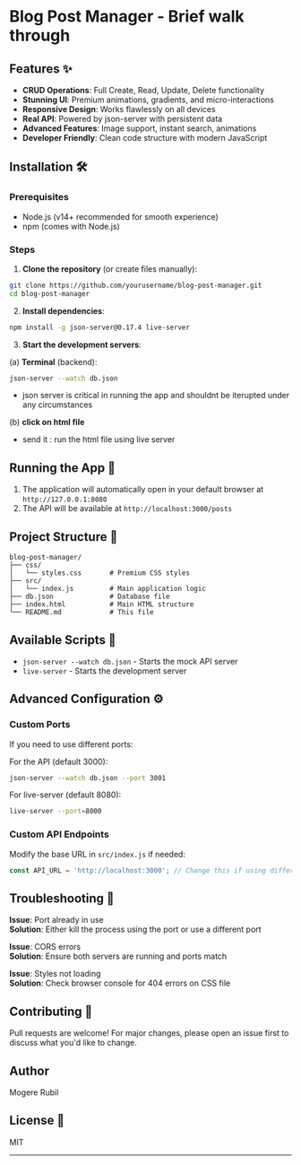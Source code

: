 # Blog Post Manager - Brief walk through

## Features ✨

- **CRUD Operations**: Full Create, Read, Update, Delete functionality
- **Stunning UI**: Premium animations, gradients, and micro-interactions
- **Responsive Design**: Works flawlessly on all devices
- **Real API**: Powered by json-server with persistent data
- **Advanced Features**: Image support, instant search, animations
- **Developer Friendly**: Clean code structure with modern JavaScript

## Installation 🛠️

### Prerequisites
- Node.js (v14+ recommended for smooth experience) 
- npm (comes with Node.js)

### Steps

1. **Clone the repository** (or create files manually):
```bash
git clone https://github.com/yourusername/blog-post-manager.git
cd blog-post-manager
```

2. **Install dependencies**:
```bash
npm install -g json-server@0.17.4 live-server
```

3. **Start the development servers**:

(a) **Terminal** (backend):
```bash
json-server --watch db.json 
```
- json server is critical in running the app and shouldnt  be iterupted under any circumstances

(b) **click on html file**
- send it : run the html file using live server

## Running the App 🚀

1. The application will automatically open in your default browser at `http://127.0.0.1:8080`
2. The API will be available at `http://localhost:3000/posts`

## Project Structure 📁

```
blog-post-manager/
├── css/
│   └── styles.css       # Premium CSS styles
├── src/
│   └── index.js         # Main application logic
├── db.json              # Database file
├── index.html           # Main HTML structure
└── README.md            # This file
```

## Available Scripts 📜

- `json-server --watch db.json` - Starts the mock API server
- `live-server` - Starts the development server

## Advanced Configuration ⚙️

### Custom Ports
If you need to use different ports:

For the API (default 3000):
```bash
json-server --watch db.json --port 3001
```

For live-server (default 8080):
```bash
live-server --port=8000
```

### Custom API Endpoints
Modify the base URL in `src/index.js` if needed:
```javascript
const API_URL = 'http://localhost:3000'; // Change this if using different port
```

## Troubleshooting 🐛

**Issue**: Port already in use  
**Solution**: Either kill the process using the port or use a different port

**Issue**: CORS errors  
**Solution**: Ensure both servers are running and ports match

**Issue**: Styles not loading  
**Solution**: Check browser console for 404 errors on CSS file

## Contributing 🤝

Pull requests are welcome! For major changes, please open an issue first to discuss what you'd like to change.

## Author
  
Mogere Rubil

## License 📄

MIT

---
